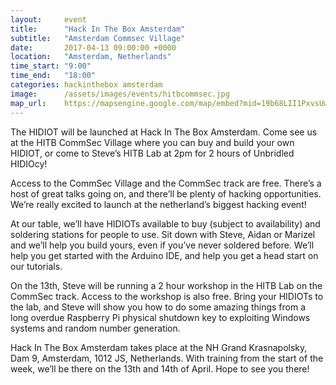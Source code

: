 ```yaml
---
layout:     event
title:      "Hack In The Box Amsterdam"
subtitle:   "Amsterdam Commsec Village"
date:       2017-04-13 09:00:00 +0000
location:   "Amsterdam, Netherlands"
time_start: "9:00"
time_end:   "18:00"
categories: hackinthebox amsterdam
image:      /assets/images/events/hitbcommsec.jpg
map_url:    https://mapsengine.google.com/map/embed?mid=19b68LII1PxvsUwzIJ9WpaUfIx3A
---
```

The HIDIOT will be launched at Hack In The Box Amsterdam. Come see us at the HITB CommSec Village where you can buy and build your own HIDIOT, or come to Steve’s HITB Lab at 2pm for 2 hours of Unbridled HIDIOcy!

Access to the CommSec Village and the CommSec track are free. There’s a host of great talks going on, and there’ll be plenty of hacking opportunities. We’re really excited to launch at the netherland’s biggest hacking event!

At our table, we’ll have HIDIOTs available to buy (subject to availability) and soldering stations for people to use. Sit down with Steve, Aidan or Marizel and we’ll help you build yours, even if you’ve never soldered before. We’ll help you get started with the Arduino IDE, and help you get a head start on our tutorials.

On the 13th, Steve will be running a 2 hour workshop in the HITB Lab on the CommSec track. Access to the workshop is also free. Bring your HIDIOTs to the lab, and Steve will show you how to do some amazing things from a long overdue Raspberry Pi physical shutdown key to exploiting Windows systems and random number generation.

Hack In The Box Amsterdam takes place at the NH Grand Krasnapolsky, Dam 9, Amsterdam, 1012 JS, Netherlands. With training from the start of the week, we’ll be there on the 13th and 14th of April. Hope to see you there!
